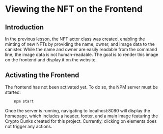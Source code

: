 # Viewing the NFT on the Frontend

## Introduction

In the previous lesson, the NFT actor class was created, enabling the minting of new NFTs by providing the name, owner, and image data to the canister. While the name and owner are easily readable from the command line, the image data is not human-readable. The goal is to render this image on the frontend and display it on the website.

## Activating the Frontend

The frontend has not been activated yet. To do so, the NPM server must be started:

```bash
    npm start
```

Once the server is running, navigating to localhost:8080 will display the homepage, which includes a header, footer, and a main image featuring the Crypto Dunks created for this project. Currently, clicking on elements does not trigger any actions.
